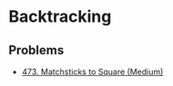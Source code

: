 # Backtracking

## Problems

* [473. Matchsticks to Square (Medium)](https://leetcode.com/problems/matchsticks-to-square/)
